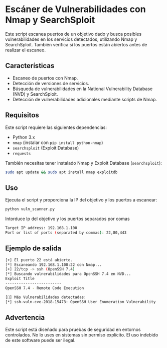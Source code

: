 # Escáner de Vulnerabilidades con Nmap y SearchSploit

Este script escanea puertos de un objetivo dado y busca posibles vulnerabilidades en los servicios detectados, utilizando Nmap y SearchSploit. También verifica si los puertos están abiertos antes de realizar el escaneo.

## Características
- Escaneo de puertos con Nmap.
- Detección de versiones de servicios.
- Búsqueda de vulnerabilidades en la National Vulnerability Database (NVD) y SearchSploit.
- Detección de vulnerabilidades adicionales mediante scripts de Nmap.

## Requisitos
Este script requiere las siguientes dependencias:
- Python 3.x
- `nmap` (instalar con `pip install python-nmap`)
- `searchsploit` (Exploit Database)
- `requests`

También necesitas tener instalado Nmap y Exploit Database (`searchsploit`):
```bash
sudo apt update && sudo apt install nmap exploitdb
```

## Uso
Ejecuta el script y proporciona la IP del objetivo y los puertos a escanear:
```bash
python vuln_scanner.py
```
Intorduce Ip del objetivo y los puertos separados por comas
```bash
Target IP address: 192.168.1.100
Port or list of ports (separated by commas): 22,80,443
```
## Ejemplo de salida
```bash
[+] El puerto 22 está abierto.
[*] Escaneando 192.168.1.100:22 con Nmap...
[+] 22/tcp -> ssh (OpenSSH 7.4)
[*] Buscando vulnerabilidades para OpenSSH 7.4 en NVD...
Exploit Title
-------------------------
OpenSSH 7.4 - Remote Code Execution

[🔴] Más Vulnerabilidades detectadas:
[*] ssh-vuln-cve-2018-15473: OpenSSH User Enumeration Vulnerability
```
## Advertencia
Este script está diseñado para pruebas de seguridad en entornos controlados. No lo uses en sistemas sin permiso explícito. El uso indebido de este software puede ser ilegal.